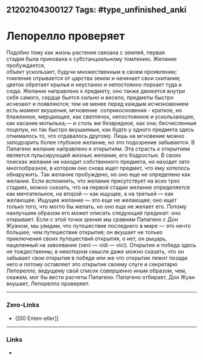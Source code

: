 21202104300127
Tags: #type_unfinished_anki
---
# Лепорелло проверяет

Подобно тому как жизнь растения связана с землей, первая стадия была прикована к субстанциальному томлению. Желание пробуждается, <br>объект ускользает, будучи множественным в своем проявлении; томление отрывается от царства земли и начинает свои скитания; цветок обретает крылья и неустанно и непостоянно порхает туда и сюда. Желание направлено к предмету, оно также движется внутри себя самого, сердце бьется сильно и весело, предметы быстро исчезают и появляются; тем не менее перед каждым исчезновением есть момент вкушения, мгновение  соприкосновения - краткое, но блаженное, мерцающее, как светлячок, непостоянное и ускользающее, как касание мотылька,— и столь же безвредное, как они; бесчисленные поцелуи, но так быстро вкушаемые, как будто у одного предмета здесь отнималось то, что отдавалось другому. Лишь на мгновение можно заподозрить более глубокое желание, но это подозрение забывается. В Папагено желание направлено к открытиям. Эта страсть к открытиям является пульсирующей жизнью желания, его бодростью. В своих поисках желание не находит собственного предмета, но находит зато многообразное, в котором оно снова ищет предмет, что ему хотелось обнаружить. Так желание пробуждено, но оно еще не определено как желание. Если вспомнить, что желание присутствует на всех трех стадиях, можно сказать, что на первой стадии желание определяется как мечтательное, на второй — как ищущее, а на третьей — как <br>желающее. Ищущее желание — это еще не желающее; оно ищет только того, что могло бы желать, но оно еще не желает его. Потому наилучшим образом его может описать следующий предикат: оно открывает. Если с этой точки зрения мы сравним Папагено с Дон Жуаном, мы увидим, что путешествие последнего в мире — это нечто большее, чем путешествие открытия; он вкушает не только приключения своих путешествий открытия, о нет, он рыцарь, нацеленный на завоевание (veni — vidi — vici). Открытие и победа здесь не тождественны; в некотором смысле даже можно сказать, что он забывает свои открытия в победе или же что открытие лежит позади него и потому оставляет это открытие своему слуге и секретарю Лепорелло, ведущему свой список совершенно иным образом, чем, скажем, мог бы вести расчеты Папагено. Папагено отбирает, Дон Жуан вкушает, Лепорелло проверяет.

---
### Zero-Links
- [[00 Enten-eller]]
---
### Links
-